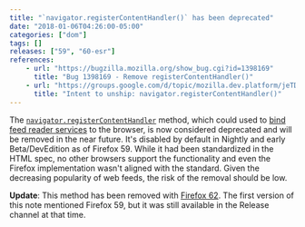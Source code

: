 ```yaml
---
title: "`navigator.registerContentHandler()` has been deprecated"
date: "2018-01-06T04:26:00-05:00"
categories: ["dom"]
tags: []
releases: ["59", "60-esr"]
references:
    - url: "https://bugzilla.mozilla.org/show_bug.cgi?id=1398169"
      title: "Bug 1398169 - Remove registerContentHandler()"
    - url: "https://groups.google.com/d/topic/mozilla.dev.platform/jeTDLz38_RE/discussion"
      title: "Intent to unship: navigator.registerContentHandler()"
---
```

The [`navigator.registerContentHandler`](https://developer.mozilla.org/docs/Web/API/Navigator/registerContentHandler) method, which could used to [bind feed reader services](https://developer.mozilla.org/Firefox/Releases/2/Adding_feed_readers_to_Firefox) to the browser, is now considered deprecated and will be removed in the near future. It's disabled by default in Nightly and early Beta/DevEdition as of Firefox 59. While it had been standardized in the HTML spec, no other browsers support the functionality and even the Firefox implementation wasn't aligned with the standard. Given the decreasing popularity of web feeds, the risk of the removal should be low.

**Update**: This method has been removed with [Firefox 62](https://www.fxsitecompat.dev/en-CA/docs/2018/navigator-registercontenthandler-has-been-removed/). The first version of this note mentioned Firefox 59, but it was still available in the Release channel at that time.
